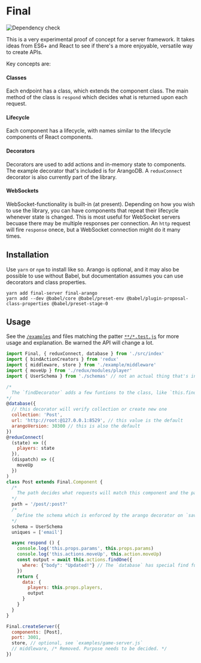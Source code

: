 # Final

![Dependency check](https://david-dm.org/oknoah/final.svg)

This is a very experimental proof of concept for a server framework. It takes ideas from ES6+ and React to see if there's a more enjoyable, versatile way to create APIs. 

Key concepts are:

#### Classes

Each endpoint has a class, which extends the component class. The main method of the class is `respond` which decides what is returned upon each request.

#### Lifecycle

Each component has a lifecycle, with names similar to the lifecycle components of React components.

#### Decorators

Decorators are used to add actions and in-memory state to components. The example decorator that's included is for ArangoDB. A `reduxConnect` decorator is also currently part of the library.

#### WebSockets

WebSocket-functionality is built-in (at present). Depending on how you wish to use the library, you can have components that repeat their lifecycle whenever state is changed. This is most useful for WebSocket servers becuase there may be multiple responses per connection. An `http` request will fire `response` onece, but a WebSocket connection might do it many times.

## Installation

Use `yarn` or `npm` to install like so. Arango is optional, and it may also be possible to use without Babel, but documentation assumes you can use decorators and class properties.

```
yarn add final-server final-arango
yarn add --dev @babel/core @babel/preset-env @babel/plugin-proposal-class-properties @babel/preset-stage-0
```

## Usage

See the [`/examples`](examples) and files matching the patter [`**/*.test.js`](src) for more usage and explanation. Be warned the API will change a lot.

```js
import Final, { reduxConnect, database } from './src/index'
import { bindActionCreators } from 'redux'
import { middleware, store } from './example/middleware'
import { moveUp } from './redux/modules/player'
import { UserSchema } from './schemas' // not an actual thing that's included

/*
  The `findDecorator` adds a few funtions to the class, like `this.findOne`.
*/
@database({
  // this decorator will verify collection or create new one
  collection: 'Post',
  url: 'http://root:@127.0.0.1:8529', // this value is the default
  arangoVersion: 30300 // this is also the default
})
@reduxConnect(
  (state) => ({
    players: state
  }),
  (dispatch) => ({
    moveUp
  })
)
class Post extends Final.Component {
  /*
    The path decides what requests will match this component and the params.
  */
  path = '/post/:post?'
  /*
    Define the schema which is enforced by the arango decorator on `save` commands.
  */
  schema = UserSchema
  uniques = ['email']

  async respond () {
    console.log('this.props.params', this.props.params)
    console.log('this.actions.moveUp', this.action.moveUp)
    const output = await this.actions.findOne({
      where: {"body": "Updated!"} // The `database` has special find functions with query-building
    })
    return {
      data: {
        players: this.props.players,
        output
      }
    }
  }
}

Final.createServer({
  components: [Post],
  port: 3001,
  store, // optional, see `examples/game-server.js`
  // middleware, /* Removed. Purpose needs to be decided. */
})
```
